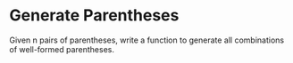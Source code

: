 # Generate Parentheses
Given n pairs of parentheses, write a function to generate all combinations of well-formed parentheses.
